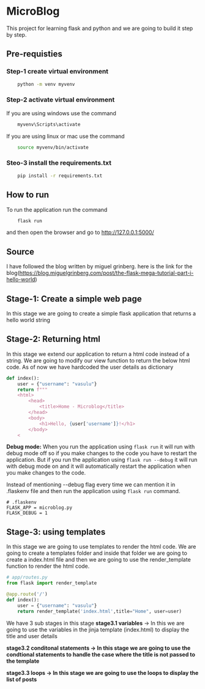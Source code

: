 # MicroBlog

This project for learning flask and python and we are going to build it step by step.

## Pre-requisties

### Step-1 create virtual environment

```bash
    python -m venv myvenv
```

### Step-2 activate virtual environment

If you are using windows use the command

```bash
    myvenv\Scripts\activate
```

If you are using linux or mac use the command

```bash
    source myvenv/bin/activate
```

### Steo-3 install the requirements.txt

```bash
    pip install -r requirements.txt
```

## How to run

To run the application run the command

```bash
    flask run
```

and then open the browser and go to http://127.0.0.1:5000/

## Source

I have followed the blog written by miguel grinberg. here is the link for the blog(https://blog.miguelgrinberg.com/post/the-flask-mega-tutorial-part-i-hello-world)

## Stage-1: Create a simple web page

In this stage we are going to create a simple flask application that returns a hello world string

## Stage-2: Returning html

In this stage we extend our application to return a html code instead of a string. We are going to modify our view function to return the below html code. As of now we have hardcoded the user details as dictionary

```python
def index():
    user = {"username": "vasulu"}
    return f"""
    <html>
        <head>
            <title>Home - Microblog</title>
        </head>
        <body>
            <h1>Hello, {user['username']}!</h1>
        </body>
    <
```

**Debug mode:** When you run the application using `flask run` it will run with debug mode off so if you make changes to the code you have to restart the application. But if you run the application using `flask run --debug` it will run with debug mode on and it will automatically restart the application when you make changes to the code.

Instead of mentioning --debug flag every time we can mention it in .flaskenv file and then run the application using `flask run` command.

```
# .flaskenv
FLASK_APP = microblog.py
FLASK_DEBUG = 1
```

## Stage-3: using templates

In this stage we are going to use templates to render the html code. We are going to create a templates folder and inside that folder we are going to create a index.html file and then we are going to use the render_template function to render the html code.

```python
# app/routes.py
from flask import render_template

@app.route('/')
def index():
    user = {"username": "vasulu"}
    return render_template('index.html',title="Home", user=user)
```

We have 3 sub stages in this stage
**stage3.1 variables** -> In this we are going to use the variables in the jinja template (index.html) to display the title and user details

**stage3.2 conditonal statements -> In this stage we are going to use the condtional statements to handle the case where the title is not passed to the template**

**stage3.3 loops -> In this stage we are going to use the loops to display the list of posts**
